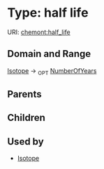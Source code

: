 
# Type: half life




URI: [chemont:half_life](http://w3id.org/chemonthalf_life)


## Domain and Range

[Isotope](Isotope.md) ->  <sub>OPT</sub> [NumberOfYears](types/NumberOfYears.md)

## Parents


## Children


## Used by

 * [Isotope](Isotope.md)

